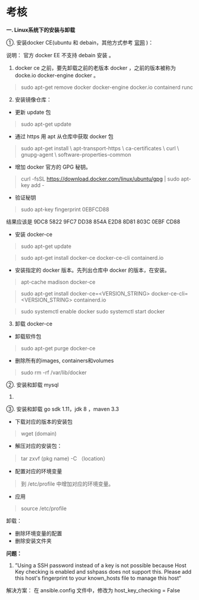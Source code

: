 考核
===
**一. Linux系统下的安装与卸载** 

①. 安装docker CE(ubuntu 和 debain，其他方式参考 [官网](https://docs.docker.com/install/) )：

说明： 官方 docker EE 不支持 debain 安装 。

1. docker ce 之前，要先卸载之前的老版本 docker ，之前的版本被称为 docke.io docker-engine docker 。

> sudo apt-get remove docker docker-engine docker.io containerd runc

2. 安装镜像仓库：

- 更新 update 包

> sudo apt-get update

- 通过 https 用 apt 从仓库中获取 docker 包

>   sudo apt-get install \\
    apt-transport-https \\
    ca-certificates \\
    curl \\
    gnupg-agent \\
    software-properties-common

- 增加 docker 官方的 GPG 秘钥。

> curl -fsSL https://download.docker.com/linux/ubuntu/gpg | sudo apt-key add -

- 验证秘钥 

> sudo apt-key fingerprint 0EBFCD88

结果应该是 9DC8 5822 9FC7 DD38 854A E2D8 8D81 803C 0EBF CD88

- 安装 docker-ce 

> sudo apt-get update

> sudo apt-get install docker-ce docker-ce-cli containerd.io

- 安装指定的 docker 版本。先列出仓库中 docker 的版本，在安装。

> apt-cache madison docker-ce

> sudo apt-get install docker-ce=<VERSION_STRING> docker-ce-cli=<VERSION_STRING> containerd.io

> sudo systemctl enable docker 
> sudo systemctl start docker 

3. 卸载 docker-ce 

- 卸载软件包

> sudo apt-get purge docker-ce

- 删除所有的images, containers和volumes

> sudo rm -rf /var/lib/docker

②. 安装和卸载 mysql 

1. 

③. 安装和卸载 go sdk 1.11，jdk 8 ，maven 3.3 

- 下载对应的版本的安装包 

> wget (domain)

- 解压对应的安装包：

> tar zxvf (pkg name) -C （location）

- 配置对应的环境变量

> 到 /etc/profile 中增加对应的环境变量。

- 应用 

> source /etc/profile

卸载：

- 删除环境变量的配置
- 删除安装文件夹

**问题：**

1. ”Using a SSH password instead of a key is not possible because Host Key checking is enabled and sshpass does not support this.  Please add this host's fingerprint to your known_hosts file to manage this host“

解决方案：
在 ansible.config 文件中，修改为 host_key_checking = False  
